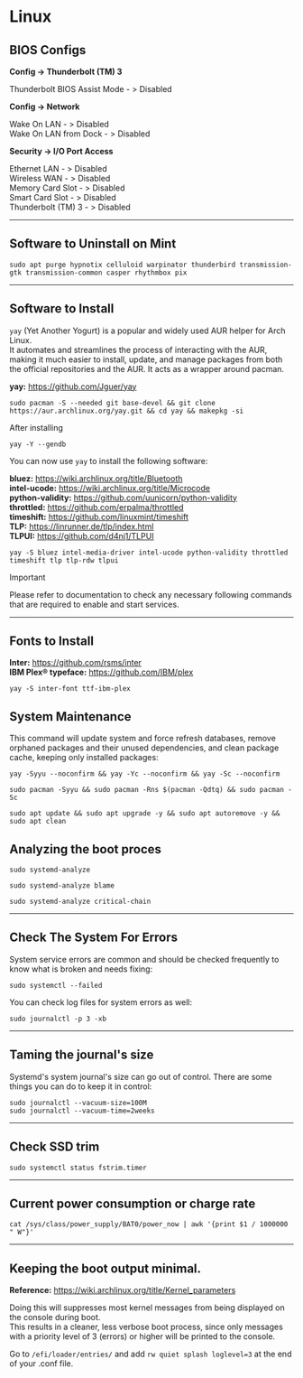# Linux

**BIOS Configs**  
-------------

**Config -> Thunderbolt (TM) 3**

Thunderbolt BIOS Assist Mode - > Disabled

**Config -> Network**

Wake On LAN - > Disabled  
Wake On LAN from Dock - > Disabled

**Security -> I/O Port Access**

Ethernet LAN - > Disabled  
Wireless WAN - > Disabled  
Memory Card Slot - > Disabled  
Smart Card Slot - > Disabled  
Thunderbolt (TM) 3 - > Disabled  

-------------
Software to Uninstall on Mint
-------------

```
sudo apt purge hypnotix celluloid warpinator thunderbird transmission-gtk transmission-common casper rhythmbox pix
```

-------------
Software to Install
-------------
`yay` (Yet Another Yogurt) is a popular and widely used AUR helper for Arch Linux.  
It automates and streamlines the process of interacting with the AUR, making it much easier to install, update, and manage packages from both the official repositories and the AUR. It acts as a wrapper around pacman.  

**yay:** https://github.com/Jguer/yay
```
sudo pacman -S --needed git base-devel && git clone https://aur.archlinux.org/yay.git && cd yay && makepkg -si
```
After installing
```
yay -Y --gendb
```
You can now use `yay` to install the following software:

**bluez:** https://wiki.archlinux.org/title/Bluetooth  
**intel-ucode:** https://wiki.archlinux.org/title/Microcode  
**python-validity:** https://github.com/uunicorn/python-validity  
**throttled:** https://github.com/erpalma/throttled  
**timeshift:** https://github.com/linuxmint/timeshift  
**TLP:** https://linrunner.de/tlp/index.html  
**TLPUI:** https://github.com/d4nj1/TLPUI  

```
yay -S bluez intel-media-driver intel-ucode python-validity throttled timeshift tlp tlp-rdw tlpui
```
> [!IMPORTANT]
> Please refer to documentation to check any necessary following commands that are required to enable and start services.
-------------
Fonts to Install
-------------
**Inter:** https://github.com/rsms/inter  
**IBM Plex® typeface:** https://github.com/IBM/plex

```
yay -S inter-font ttf-ibm-plex
```

System Maintenance
-------------
This command will update system and force refresh databases, remove orphaned packages and their unused dependencies, and clean package cache, keeping only installed packages:

```
yay -Syyu --noconfirm && yay -Yc --noconfirm && yay -Sc --noconfirm
```
```
sudo pacman -Syyu && sudo pacman -Rns $(pacman -Qdtq) && sudo pacman -Sc
```
```
sudo apt update && sudo apt upgrade -y && sudo apt autoremove -y && sudo apt clean
```

Analyzing the boot proces
-------------

```
sudo systemd-analyze
```

```
sudo systemd-analyze blame
```

```
sudo systemd-analyze critical-chain
```

-------------
Check The System For Errors
-------------
System service errors are common and should be checked frequently to know what is broken and needs fixing:

```
sudo systemctl --failed
```
You can check log files for system errors as well:
```
sudo journalctl -p 3 -xb
```

-------------
Taming the journal's size
-------------

Systemd's system journal's size can go out of control. There are some things you can do to keep it in control:

```
sudo journalctl --vacuum-size=100M
sudo journalctl --vacuum-time=2weeks
```

-------------
Check SSD trim
-------------
```
sudo systemctl status fstrim.timer
```
-------------
Current power consumption or charge rate
-------------
```
cat /sys/class/power_supply/BAT0/power_now | awk '{print $1 / 1000000 " W"}'
```

-------------
Keeping the boot output minimal.
-------------
**Reference:** https://wiki.archlinux.org/title/Kernel_parameters  

Doing this will suppresses most kernel messages from being displayed on the console during boot.  
This results in a cleaner, less verbose boot process, since only messages with a priority level of 3 (errors) or higher will be printed to the console.

Go to  `/efi/loader/entries/` and add `rw quiet splash loglevel=3` at the end of your .conf file.


